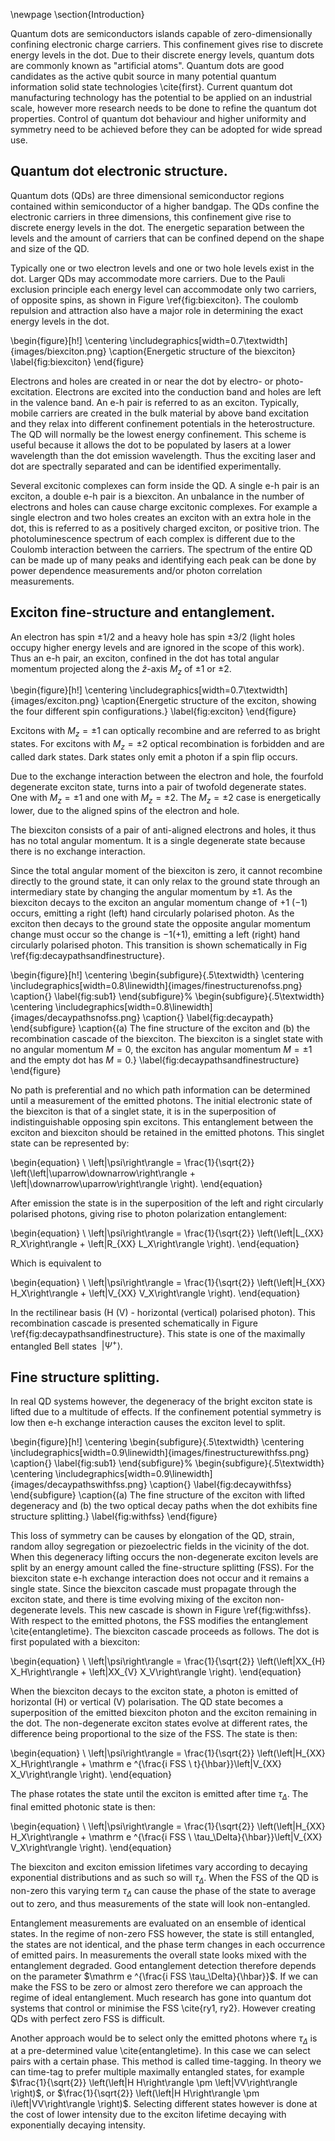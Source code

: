 


\newpage
\section{Introduction}

Quantum dots are semiconductors islands capable of zero-dimensionally confining electronic charge carriers. This confinement gives rise to discrete energy levels in the dot. Due to their discrete energy levels, quantum dots are commonly known as "artificial atoms". Quantum dots are good candidates as the active qubit source in many potential quantum information solid state technologies \cite{first}. Current quantum dot manufacturing technology has the potential to be applied on an industrial scale, however more research needs to be done to refine the quantum dot properties. Control of quantum dot behaviour and higher uniformity and symmetry need to be achieved before they can be adopted for wide spread use.

## Quantum dot electronic structure.

Quantum dots (QDs) are three dimensional semiconductor regions contained within semiconductor of a higher bandgap. The QDs confine the electronic carriers in three dimensions, this confinement give rise to discrete energy levels in the dot. The energetic separation between the levels and the amount of carriers that can be confined depend on the shape and size of the QD. 

Typically one or two electron levels and one or two hole levels exist in the dot. Larger QDs may accommodate more carriers. Due to the Pauli exclusion principle each energy level can accommodate only two carriers, of opposite spins, as shown in Figure \ref{fig:biexciton}. The coulomb repulsion and attraction also have a major role in determining the exact energy levels in the dot.

\begin{figure}[h!]
    \centering
    \includegraphics[width=0.7\textwidth]{images/biexciton.png}
    \caption{Energetic structure of the biexciton}
    \label{fig:biexciton}
\end{figure}

Electrons and holes are created in or near the dot by electro- or photo-excitation. Electrons are excited into the conduction band and holes are left in the valence band. An e-h pair is referred to as an exciton. Typically, mobile carriers are created in the bulk material by above band excitation and they relax into different confinement potentials in the heterostructure. The QD will normally be the lowest energy confinement. This scheme is useful because it allows the dot to be populated by lasers at a lower wavelength than the dot emission wavelength. Thus the exciting laser and dot are spectrally separated and can be identified experimentally.

Several excitonic complexes can form inside the QD. A single e-h pair is an exciton, a double e-h pair is a biexciton. An unbalance in the number of electrons and holes can cause charge excitonic complexes. For example a single electron and two holes creates an exciton with an extra hole in the dot, this is referred to as a positively charged exciton, or positive trion. The photoluminescence spectrum of each complex is  different due to the Coulomb interaction between the carriers. The spectrum of the entire QD can be made up of many peaks and identifying each peak can be done by power dependence measurements and/or photon correlation measurements.

## Exciton fine-structure and entanglement.

An electron has spin $\pm 1/2$ and a heavy hole has spin $\pm 3/2$ (light holes occupy higher energy levels and are ignored in the scope of this work). Thus an e-h pair, an exciton, confined in the dot has total angular momentum projected along the $\hat{z}$-axis $M_z$ of $\pm 1$ or $\pm 2$.

 
\begin{figure}[h!]
    \centering
    \includegraphics[width=0.7\textwidth]{images/exciton.png}
    \caption{Energetic structure of the exciton, showing the four different spin configurations.}
    \label{fig:exciton}
\end{figure}

Excitons with $M_z = \pm 1$ can optically recombine and are referred to as bright states. For excitons with $M_z = \pm 2$ optical recombination is forbidden and are called dark states. Dark states only emit a photon if a spin flip occurs.

Due to the exchange interaction between the electron and hole, the fourfold degenerate exciton state, turns into a pair of twofold degenerate states. One with $M_z = \pm 1$ and one with $M_z = \pm 2$. The $M_z = \pm 2$ case is energetically lower, due to the aligned spins of the electron and hole.

The biexciton consists of a pair of anti-aligned electrons and holes, it thus has no total angular momentum. It is a single degenerate state because there is no exchange interaction.

Since the total angular moment of the biexciton is zero, it cannot recombine directly to the ground state,  it can only relax to the ground state through an intermediary state by changing the angular momentum by $\pm 1$. As the biexciton decays to the exciton an angular momentum change of $+ 1$ ($-1$) occurs, emitting a right (left) hand circularly polarised photon. As the exciton then decays to the ground state the opposite angular momentum change must occur so the change is $-1$($+1$), emitting a left (right) hand circularly polarised photon. This transition is shown schematically in Fig \ref{fig:decaypathsandfinestructure}.

\begin{figure}[h!]
\centering
\begin{subfigure}{.5\textwidth}
  \centering
  \includegraphics[width=0.8\linewidth]{images/finestructurenofss.png}
  \caption{}
  \label{fig:sub1}
\end{subfigure}%
\begin{subfigure}{.5\textwidth}
  \centering
  \includegraphics[width=0.8\linewidth]{images/decaypathsnofss.png}
  \caption{}
  \label{fig:decaypath}
\end{subfigure}
\caption{(a) The fine structure of the exciton and (b) the recombination cascade of the biexciton. The biexciton is a singlet state with no angular momentum $M = 0$, the exciton has angular momentum $M = \pm 1$ and the empty dot has $M=0$.}
\label{fig:decaypathsandfinestructure}
\end{figure}

No path is preferential and no which path information can be determined until a measurement of the emitted photons. 
The initial electronic state of the biexciton is that of a singlet state, it is in the superposition of indistinguishable opposing spin excitons. This entanglement between the exciton and biexciton should be retained in the emitted photons. This singlet state can be represented by:

\begin{equation}
\ \left|\psi\right\rangle = \frac{1}{\sqrt{2}} \left(\left|\uparrow\downarrow\right\rangle + \left|\downarrow\uparrow\right\rangle \right).
\end{equation}

After emission the state is in the superposition of the left and right circularly polarised photons, giving rise to photon polarization entanglement:

\begin{equation}
\ \left|\psi\right\rangle = \frac{1}{\sqrt{2}} \left(\left|L_{XX} R_X\right\rangle + \left|R_{XX} L_X\right\rangle \right).
\end{equation}

Which is equivalent to 

\begin{equation}
\ \left|\psi\right\rangle = \frac{1}{\sqrt{2}} 
\left(\left|H_{XX} H_X\right\rangle + \left|V_{XX} V_X\right\rangle \right).
\end{equation}

In the rectilinear basis (H (V) - horizontal (vertical) polarised photon). This recombination cascade is presented schematically in Figure \ref{fig:decaypathsandfinestructure}. This state is one of the maximally entangled Bell states $\ \left|\Psi^{+}\right\rangle$.

## Fine structure splitting.

In real QD systems however, the degeneracy of the bright exciton state is lifted due to a multitude of effects. If the confinement potential symmetry is low then e-h exchange interaction causes the exciton level to split.

\begin{figure}[h!]
\centering
\begin{subfigure}{.5\textwidth}
  \centering
  \includegraphics[width=0.9\linewidth]{images/finestructurewithfss.png}
  \caption{}
  \label{fig:sub1}
\end{subfigure}%
\begin{subfigure}{.5\textwidth}
  \centering
  \includegraphics[width=0.9\linewidth]{images/decaypathswithfss.png}
  \caption{}
  \label{fig:decaywithfss}
\end{subfigure}
\caption{(a) The fine structure of the exciton with lifted degeneracy and (b) the two optical decay paths when the dot exhibits fine structure splitting.}
\label{fig:withfss}
\end{figure}

This loss of symmetry can be causes by elongation of the QD, strain, random alloy segregation or piezoelectric fields in the vicinity of the dot. When this degeneracy lifting occurs the non-degenerate exciton levels are split by an energy amount called the fine-structure splitting (FSS). For the biexciton state e-h exchange interaction does not occur and it remains a single state. 
Since the biexciton cascade must propagate through the exciton state, and there is time evolving mixing of the exciton non-degenerate levels. This new cascade is shown in Figure \ref{fig:withfss}. With respect to the emitted photons, the FSS modifies the entanglement \cite{entangletime}. The biexciton cascade proceeds as follows. The dot is first populated with a biexciton:

\begin{equation}
\ \left|\psi\right\rangle = \frac{1}{\sqrt{2}} \left(\left|XX_{H} X_H\right\rangle + \left|XX_{V} X_V\right\rangle \right).
\end{equation}

When the biexciton decays to the exciton state, a photon is emitted of horizontal (H) or vertical (V) polarisation. The QD state becomes a superposition of the emitted biexciton photon and the exciton remaining in the dot. The non-degenerate exciton states evolve at different rates, the difference being proportional to the size of the FSS. The state is then:

\begin{equation}
\ \left|\psi\right\rangle = \frac{1}{\sqrt{2}} 
\left(\left|H_{XX} X_H\right\rangle + \mathrm e ^{\frac{i FSS \ t}{\hbar}}\left|V_{XX} X_V\right\rangle \right).
\end{equation}

The phase rotates the state until the exciton is emitted after time $\tau_\Delta$.
The final emitted photonic state is then: 

\begin{equation}
\ \left|\psi\right\rangle = \frac{1}{\sqrt{2}} 
\left(\left|H_{XX} H_X\right\rangle + \mathrm e ^{\frac{i FSS \ \tau_\Delta}{\hbar}}\left|V_{XX} V_X\right\rangle \right).
\end{equation}

The biexciton and exciton emission lifetimes vary according to decaying exponential distributions and as such so will $\tau_\Delta$. When the FSS of the QD is non-zero this varying term $\tau_\Delta$ can cause the phase of the state to average out to zero, and thus measurements of the state will look non-entangled.

Entanglement measurements are evaluated on an ensemble of identical states. In the regime of non-zero FSS however, the state is still entangled, the states are not identical, and the phase term changes in each occurrence of emitted pairs. In measurements the overall state looks mixed with the entanglement degraded. Good entanglement detection therefore depends on the parameter $\mathrm e ^{\frac{i FSS \tau_\Delta}{\hbar}}$. If we can make the FSS to be zero or almost zero therefore we can approach the regime of ideal entanglement. 
Much research has gone into quantum dot systems that control or minimise the FSS \cite{ry1, ry2}. However creating QDs with perfect zero FSS is difficult. 

Another approach would be to select only the emitted photons where $\tau_\Delta$ is at a pre-determined value \cite{entangletime}. In this case we can select pairs with a certain phase. This method is called time-tagging. In theory we can time-tag to prefer multiple maximally entangled states, for example $\frac{1}{\sqrt{2}} 
\left(\left|H H\right\rangle \pm \left|VV\right\rangle \right)$, or $\frac{1}{\sqrt{2}} 
\left(\left|H H\right\rangle \pm i\left|VV\right\rangle \right)$. Selecting different states however is done at the cost of lower intensity due to the exciton lifetime decaying with exponentially decaying intensity. 

